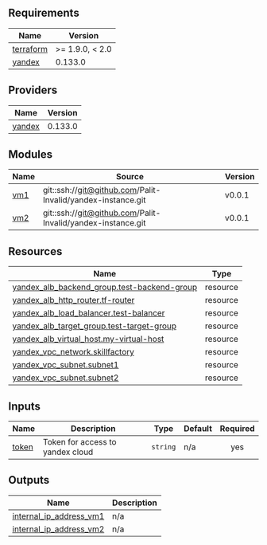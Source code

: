 <!-- BEGIN_TF_DOCS -->
## Requirements

| Name | Version |
|------|---------|
| <a name="requirement_terraform"></a> [terraform](#requirement\_terraform) | >= 1.9.0, < 2.0 |
| <a name="requirement_yandex"></a> [yandex](#requirement\_yandex) | 0.133.0 |

## Providers

| Name | Version |
|------|---------|
| <a name="provider_yandex"></a> [yandex](#provider\_yandex) | 0.133.0 |

## Modules

| Name | Source | Version |
|------|--------|---------|
| <a name="module_vm1"></a> [vm1](#module\_vm1) | git::ssh://git@github.com/Palit-Invalid/yandex-instance.git | v0.0.1 |
| <a name="module_vm2"></a> [vm2](#module\_vm2) | git::ssh://git@github.com/Palit-Invalid/yandex-instance.git | v0.0.1 |

## Resources

| Name | Type |
|------|------|
| [yandex_alb_backend_group.test-backend-group](https://registry.terraform.io/providers/yandex-cloud/yandex/0.133.0/docs/resources/alb_backend_group) | resource |
| [yandex_alb_http_router.tf-router](https://registry.terraform.io/providers/yandex-cloud/yandex/0.133.0/docs/resources/alb_http_router) | resource |
| [yandex_alb_load_balancer.test-balancer](https://registry.terraform.io/providers/yandex-cloud/yandex/0.133.0/docs/resources/alb_load_balancer) | resource |
| [yandex_alb_target_group.test-target-group](https://registry.terraform.io/providers/yandex-cloud/yandex/0.133.0/docs/resources/alb_target_group) | resource |
| [yandex_alb_virtual_host.my-virtual-host](https://registry.terraform.io/providers/yandex-cloud/yandex/0.133.0/docs/resources/alb_virtual_host) | resource |
| [yandex_vpc_network.skillfactory](https://registry.terraform.io/providers/yandex-cloud/yandex/0.133.0/docs/resources/vpc_network) | resource |
| [yandex_vpc_subnet.subnet1](https://registry.terraform.io/providers/yandex-cloud/yandex/0.133.0/docs/resources/vpc_subnet) | resource |
| [yandex_vpc_subnet.subnet2](https://registry.terraform.io/providers/yandex-cloud/yandex/0.133.0/docs/resources/vpc_subnet) | resource |

## Inputs

| Name | Description | Type | Default | Required |
|------|-------------|------|---------|:--------:|
| <a name="input_token"></a> [token](#input\_token) | Token for access to yandex cloud | `string` | n/a | yes |

## Outputs

| Name | Description |
|------|-------------|
| <a name="output_internal_ip_address_vm1"></a> [internal\_ip\_address\_vm1](#output\_internal\_ip\_address\_vm1) | n/a |
| <a name="output_internal_ip_address_vm2"></a> [internal\_ip\_address\_vm2](#output\_internal\_ip\_address\_vm2) | n/a |
<!-- END_TF_DOCS -->
